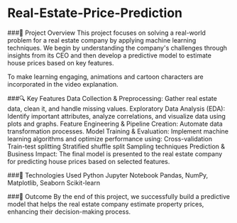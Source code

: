 # Real-Estate-Price-Prediction

###📌 Project Overview
This project focuses on solving a real-world problem for a real estate company by applying machine learning techniques. We begin by understanding the company's challenges through insights from its CEO and then develop a predictive model to estimate house prices based on key features.

To make learning engaging, animations and cartoon characters are incorporated in the video explanation.

###🔍 Key Features
Data Collection & Preprocessing: Gather real estate data, clean it, and handle missing values.
Exploratory Data Analysis (EDA): Identify important attributes, analyze correlations, and visualize data using plots and graphs.
Feature Engineering & Pipeline Creation: Automate data transformation processes.
Model Training & Evaluation: Implement machine learning algorithms and optimize performance using:
Cross-validation
Train-test splitting
Stratified shuffle split
Sampling techniques
Prediction & Business Impact: The final model is presented to the real estate company for predicting house prices based on selected features.

###🚀 Technologies Used
Python
Jupyter Notebook
Pandas, NumPy, Matplotlib, Seaborn
Scikit-learn

###📌 Outcome
By the end of this project, we successfully build a predictive model that helps the real estate company estimate property prices, enhancing their decision-making process.
